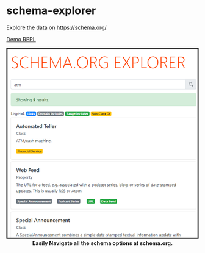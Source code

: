 # schema-explorer
Explore the data on https://schema.org/

[Demo REPL](https://svelte.dev/repl/9f03715a82c94617a637a1c23140b67f?version=3.35.0)

<p align="center">
<img src="https://github.com/DougAnderson444/schema-explorer/raw/main/public/screenshot.png">
<br/>
<b>Easily Navigate all the schema options at schema.org.</b>
<br/>
</p>